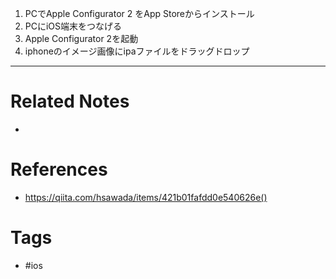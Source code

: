 1. PCでApple Configurator 2 をApp Storeからインストール
2. PCにiOS端末をつなげる
3. Apple Configurator 2を起動
4. iphoneのイメージ画像にipaファイルをドラッグドロップ

---
# Related Notes
- 

# References
- https://qiita.com/hsawada/items/421b01fafdd0e540626e()

# Tags
- #ios 